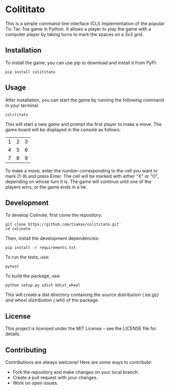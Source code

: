 # Colititato

This is a simple command-line interface (CLI) implementation of the popular Tic Tac Toe game in Python. It allows a player to play the game with a computer player by taking turns to mark the spaces on a 3x3 grid.

## Installation
To install the game, you can use pip to download and install it from PyPI:

```
pip install colititato
```

## Usage

After installation, you can start the game by running the following command in your terminal:

```
colititato
````

This will start a new game and prompt the first player to make a move. The game board will be displayed in the console as follows:

|   |   |   |
|:---:|:---:|:---:|
| 1 |  2 | 3 |
| 4 |  5 | 6 |
| 7 |  8 | 9 |

To make a move, enter the number corresponding to the cell you want to mark (1-9) and press Enter. The cell will be marked with either "X" or "O", depending on whose turn it is. The game will continue until one of the players wins, or the game ends in a tie.


## Development

To develop Colinote, first clone the repository:
```
git clone https://github.com/tiakas/colititato.git`
cd colinote
```
Then, install the development dependencies:

```
pip install -r requirements.txt
```

To run the tests, use:
```
pytest
```

To build the package, use:
```
python setup.py sdist bdist_wheel
```

This will create a dist directory containing the source distribution (*.tar.gz) and wheel distribution (*.whl) of the package.


## License

This project is licensed under the MIT License - see the LICENSE file for details.

## Contributing
Contributions are always welcome! Here are some ways to contribute:

- Fork the repository and make changes on your local branch.
- Create a pull request with your changes.
- Work on open issues.
